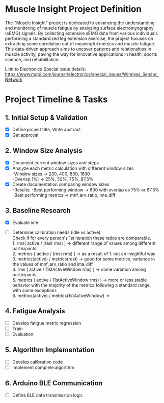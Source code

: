 # Muscle Insight Project Definition


The "Muscle Insight" project is dedicated to advancing the understanding and monitoring of muscle fatigue by analyzing surface electromyography (sEMG) signals. By collecting extensive sEMG data from various individuals performing a standardized leg extension exercise, the project focuses on extracting some correlation out of meaningful metrics and muscle fatigue. This data-driven approach aims to uncover patterns and relationships in muscle activity, paving the way for innovative applications in health, sports science, and rehabilitation.


Link to Electronics Special Issue details: https://www.mdpi.com/journal/electronics/special_issues/Wireless_Sensor_Network

# Project Timeline & Tasks

## 1. Initial Setup & Validation
- [x] Define project title, Write abstract
- [x] Get approval 

## 2. Window Size Analysis
- [x] Document current window sizes and steps
- [x] Analyze each metric calculation with different window sizes<br>
      -Window sizes -> 200, 400, 800, 1600     <br>
      -Overlap (%) -> 25%, 50%, 75%, 87.5%  <br>
- [x] Create documentation comparing window sizes<br>
      -Results: -Best performing window -> 800 with overlap as 75% or 87.5%<br>
               -Best performing metrics -> mnf_arv_ratio, ima_diff <br>

## 3. Baseline Research
- [x] Evaluate idle
- [ ] Determine calibration needs (idle vs active)<br>
      Check if for every person's 1st iteration these ratios are comparable.<br>
      1. rms( active / (rest rms) ) -> different range of values among different participants<br>
      2. metrics ( active / (rest rms) ) -> as a result of 1. not an insightful way<br>
      3. metrics(active) / metrics(rest) -> good for some metrics, variance in the values of mnf_arv_ratio and ima_diff<br>
      4. rms ( active / (1stActiveWindow rms) ) -> some variation among participants <br>
      5. metrics ( active / (1stActiveWindow rms) ) -> more or less stable behavior with the majority of the metrics following a standard range, with some exceptions <br>
      6. metrics(active) / metrics(1stActiveWindow) -> <br>


## 4. Fatigue Analysis
- [ ] Develop fatigue metric regression
- [ ] Train
- [ ] Evaluation
      
## 5. Algorithm Implementation
- [ ] Develop calibration code
- [ ] Implement complete algorithm

## 6. Arduino BLE Communication
- [ ] Define BLE data transmission logic
